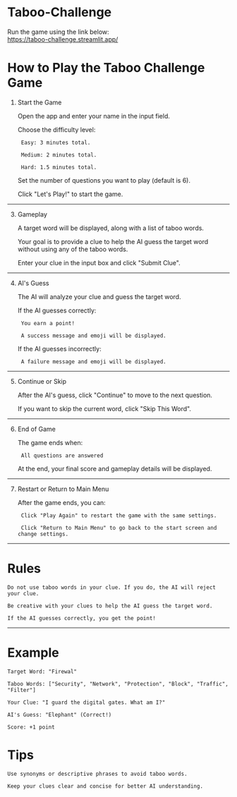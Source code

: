 # Taboo-Challenge

Run the game using the link below:<br>
https://taboo-challenge.streamlit.app/

# How to Play the Taboo Challenge Game
1. Start the Game

    Open the app and enter your name in the input field.

    Choose the difficulty level:

        Easy: 3 minutes total.

        Medium: 2 minutes total.

        Hard: 1.5 minutes total.

    Set the number of questions you want to play (default is 6).

    Click "Let's Play!" to start the game.

***

3. Gameplay

    A target word will be displayed, along with a list of taboo words.

    Your goal is to provide a clue to help the AI guess the target word without using any of the taboo words.

    Enter your clue in the input box and click "Submit Clue".

***

4. AI's Guess

    The AI will analyze your clue and guess the target word.

    If the AI guesses correctly:

        You earn a point!

        A success message and emoji will be displayed.

    If the AI guesses incorrectly:

        A failure message and emoji will be displayed.

***

5. Continue or Skip

    After the AI's guess, click "Continue" to move to the next question.

    If you want to skip the current word, click "Skip This Word".

***

6. End of Game

    The game ends when:

        All questions are answered

    At the end, your final score and gameplay details will be displayed.

***

7. Restart or Return to Main Menu

    After the game ends, you can:

        Click "Play Again" to restart the game with the same settings.

        Click "Return to Main Menu" to go back to the start screen and change settings.

***

# Rules

    Do not use taboo words in your clue. If you do, the AI will reject your clue.

    Be creative with your clues to help the AI guess the target word.

    If the AI guesses correctly, you get the point!

***

# Example

    Target Word: "Firewal"

    Taboo Words: ["Security", "Network", "Protection", "Block", "Traffic", "Filter"]

    Your Clue: "I guard the digital gates. What am I?"

    AI's Guess: "Elephant" (Correct!)

    Score: +1 point

# Tips

    Use synonyms or descriptive phrases to avoid taboo words.

    Keep your clues clear and concise for better AI understanding.
